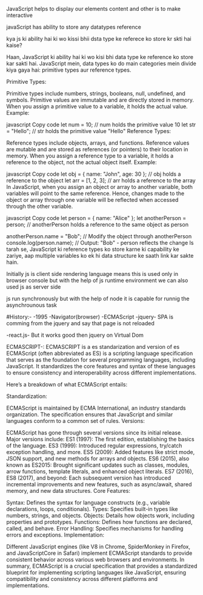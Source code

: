 JavaScript helps to display our elements content and other is to make interactive 

javaScript has ability to store any datatypes reference

kya js ki ability hai ki wo kissi bhii dsta type ke referece ko store kr skti hai kaise?

Haan, JavaScript ki ability hai ki wo kisi bhi data type ke reference ko store kar sakti hai. JavaScript mein, data types ko do main categories mein divide kiya gaya hai: primitive types aur reference types.

Primitive Types:

Primitive types include numbers, strings, booleans, null, undefined, and symbols.
Primitive values are immutable and are directly stored in memory.
When you assign a primitive value to a variable, it holds the actual value.
Example:

javascript
Copy code
let num = 10; // num holds the primitive value 10
let str = "Hello"; // str holds the primitive value "Hello"
Reference Types:

Reference types include objects, arrays, and functions.
Reference values are mutable and are stored as references (or pointers) to their location in memory.
When you assign a reference type to a variable, it holds a reference to the object, not the actual object itself.
Example:

javascript
Copy code
let obj = { name: "John", age: 30 }; // obj holds a reference to the object
let arr = [1, 2, 3]; // arr holds a reference to the array
In JavaScript, when you assign an object or array to another variable, both variables will point to the same reference. Hence, changes made to the object or array through one variable will be reflected when accessed through the other variable.

javascript
Copy code
let person = { name: "Alice" };
let anotherPerson = person; // anotherPerson holds a reference to the same object as person

anotherPerson.name = "Bob"; // Modify the object through anotherPerson
console.log(person.name); // Output: "Bob" - person reflects the change
Is tarah se, JavaScript ki reference types ko store karne ki capability ke zariye, aap multiple variables ko ek hi data structure ke saath link kar sakte hain.


Initially js is client side rendering language means this is used only in browser console but with the help of js runtime environment we can also used js as server side  

js run synchronously but with the help of node it is capable for runnig the asynchrounous task 

#History:-
-1995
-Navigator(browser)
-ECMAScript
-jquery- SPA is comming from the jquery and say that page is not reloaded 

-react.js- But it works good then jquery on Virtual Dom


ECMASCRIPT-:
ECMASCRIPT is a es standarization and version of es
ECMAScript (often abbreviated as ES) is a scripting language specification that serves as the foundation for several programming languages, including JavaScript. It standardizes the core features and syntax of these languages to ensure consistency and interoperability across different implementations.

Here’s a breakdown of what ECMAScript entails:

Standardization:

ECMAScript is maintained by ECMA International, an industry standards organization. The specification ensures that JavaScript and similar languages conform to a common set of rules.
Versions:

ECMAScript has gone through several versions since its initial release. Major versions include:
ES1 (1997): The first edition, establishing the basics of the language.
ES3 (1999): Introduced regular expressions, try/catch exception handling, and more.
ES5 (2009): Added features like strict mode, JSON support, and new methods for arrays and objects.
ES6 (2015), also known as ES2015: Brought significant updates such as classes, modules, arrow functions, template literals, and enhanced object literals.
ES7 (2016), ES8 (2017), and beyond: Each subsequent version has introduced incremental improvements and new features, such as async/await, shared memory, and new data structures.
Core Features:

Syntax: Defines the syntax for language constructs (e.g., variable declarations, loops, conditionals).
Types: Specifies built-in types like numbers, strings, and objects.
Objects: Details how objects work, including properties and prototypes.
Functions: Defines how functions are declared, called, and behave.
Error Handling: Specifies mechanisms for handling errors and exceptions.
Implementation:

Different JavaScript engines (like V8 in Chrome, SpiderMonkey in Firefox, and JavaScriptCore in Safari) implement ECMAScript standards to provide consistent behavior across various web browsers and environments.
In summary, ECMAScript is a crucial specification that provides a standardized blueprint for implementing scripting languages like JavaScript, ensuring compatibility and consistency across different platforms and implementations.






